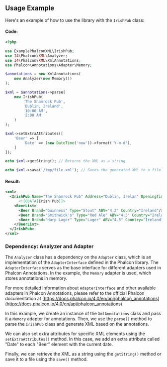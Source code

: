 ## Usage Example

Here's an example of how to use the library with the `IrishPub` class:
#### Code:
```php
<?php

use ExamplePhalconXML\IrishPub;
use I4\Phalcon\XML\Analyzer;
use I4\Phalcon\XML\XmlAnnotations;
use Phalcon\Annotations\Adapter\Memory;

$annotations = new XmlAnnotations(
    new Analyzer(new Memory())
);

$xml = $annotations->parse(
    new IrishPub(
        'The Shamrock Pub',
        'Dublin, Ireland',
        '10:00 AM',
        '2:00 AM'
    )
);

$xml->setExtraAttributes([
    'Beer' => [
        'Date' => (new DateTime('now'))->format('Y-m-d'),
    ]
]);

echo $xml->getString(); // Returns the XML as a string

echo $xml->save('/tmp/file.xml'); // Saves the generated XML to a file
```
#### Result:
```xml
<xml>
  <IrishPub Name="The Shamrock Pub" Address="Dublin, Irelan" OpeningTime="10:00 AM" ClosingTime="2:00 AM">
      <![CDATA[Irish Pub]]>
    <BeerList>
      <Beer Brand="Guinness" Type="Stout" ABV="4.2" Country="Ireland"/>
      <Beer Brand="Smithwick's" Type="Red Ale" ABV="4.5" Country="Ireland"/>
      <Beer Brand="Harp Lager" Type="Lager" ABV="4.5" Country="Ireland"/>
    </BeerList>
  </IrishPub>
</xml>
```


### Dependency: Analyzer and Adapter
The `Analyzer` class has a dependency on the `Adapter` class, which is an implementation of the `AdapterInterface` defined in the Phalcon library. The `AdapterInterface` serves as the base interface for different adapters used in Phalcon Annotations. In the example, the `Memory` adapter is used, which stores annotations in memory.

For more detailed information about `AdapterInterface` and other available adapters in Phalcon Annotations, please refer to the official Phalcon documentation at [https://docs.phalcon.io/4.0/en/api/phalcon_annotations](https://docs.phalcon.io/4.0/en/api/phalcon_annotations).

In this example, we create an instance of the `XmlAnnotations` class and pass it a `Memory` adapter for annotations. Then, we use the `parse()` method to parse the `IrishPub` class and generate XML based on the annotations.

We can also set extra attributes for specific XML elements using the `setExtraAttributes()` method. In this case, we add an extra attribute called "Date" to each "Beer" element with the current date.

Finally, we can retrieve the XML as a string using the `getString()` method or save it to a file using the `save()` method.